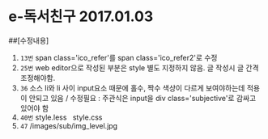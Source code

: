 # e-독서친구 2017.01.03

##[수정내용]
1. `13번` span class='ico_refer'를 span class='ico_refer2'로 수정
2. `25번` web editor으로 작성된 부분은 style 별도 지정하지 않음. 글 작성시 글 간격 조정해야함.
3. `36` 소스 li와 li 사이 input요소 때문에 홀수, 짝수 색상이 다르게 보여야하는데 적용이 안되고 있음 / 수정필요 : 주관식은 input을 div class='subjective'로 감싸고 있어야 함
4. `40번` style.less   style.css
5. `47` /images/sub/img_level.jpg 

